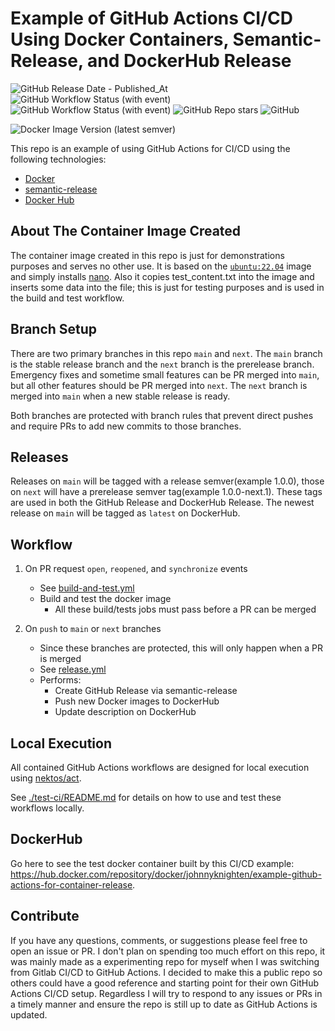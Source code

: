 # Example of GitHub Actions CI/CD Using Docker Containers, Semantic-Release, and DockerHub Release

![GitHub Release Date - Published_At](https://img.shields.io/github/release-date/johnny-knighten/example-github-actions-for-container-release?logo=github&link=https%3A%2F%2Fgithub.com%2FJohnny-Knighten%2Fexample-github-actions-for-container-release)
![GitHub Workflow Status (with event)](https://img.shields.io/github/actions/workflow/status/johnny-knighten/example-github-actions-for-container-release/build-and-test.yml?logo=github&label=build%20and%20test%20-%20status)
![GitHub Workflow Status (with event)](https://img.shields.io/github/actions/workflow/status/johnny-knighten/example-github-actions-for-container-release/release.yml?logo=github&label=release%20-%20status)
![GitHub Repo stars](https://img.shields.io/github/stars/johnny-knighten/example-github-actions-for-container-release?logo=github)
![GitHub](https://img.shields.io/github/license/Johnny-Knighten/example-github-actions-for-container-release?logo=github)

![Docker Image Version (latest semver)](https://img.shields.io/docker/v/johnnyknighten/example-github-actions-for-container-release?logo=docker&label=dockerhub%20-%20latest)

This repo is an example of using GitHub Actions for CI/CD using the following technologies:
* [Docker](https://www.docker.com/)
* [semantic-release](https://github.com/semantic-release/semantic-release)
* [Docker Hub](https://hub.docker.com/)

## About The Container Image Created

The container image created in this repo is just for demonstrations purposes and serves no other use. It is based on the [`ubuntu:22.04`](https://hub.docker.com/layers/library/ubuntu/22.04/images/sha256-ffa841e85005182836d91f7abd24ec081f3910716096955dcc1874b8017b96c9?context=explore) image and simply installs [nano](https://www.nano-editor.org/). Also it copies test_content.txt into the image and inserts some data into the file; this is just for testing purposes and is used in the build and test workflow.

## Branch Setup

There are two primary branches in this repo `main` and `next`. The `main` branch is the stable release branch and the `next` branch is the prerelease branch. Emergency fixes and sometime small features can be PR merged into `main`, but all other features should be PR merged into `next`. The `next` branch is merged into `main` when a new stable release is ready.

Both branches are protected with branch rules that prevent direct pushes and require PRs to add new commits to those branches. 

## Releases

Releases on `main` will be tagged with a release semver(example 1.0.0), those on `next` will have a prerelease semver tag(example 1.0.0-next.1). These tags are used in both the GitHub Release and DockerHub Release. The newest release on `main` will be tagged as `latest` on DockerHub.

## Workflow

1. On PR request `open`, `reopened`, and `synchronize` events
    * See [build-and-test.yml](./.github/workflows/build-and-test.yml)
    * Build and test the docker image
      * All these build/tests jobs must pass before a PR can be merged

2. On `push` to `main` or `next` branches
    * Since these branches are protected, this will only happen when a PR is merged
    * See [release.yml](./.github/workflows/release.yml)
    * Performs:
      * Create GitHub Release via semantic-release
      * Push new Docker images to DockerHub
      * Update description on DockerHub

## Local Execution

All contained GitHub Actions workflows are designed for local execution using [nektos/act](https://github.com/nektos/act).

See [./test-ci/README.md](./test-ci/README.md) for details on how to use and test these workflows locally.

## DockerHub

Go here to see the test docker container built by this CI/CD example: https://hub.docker.com/repository/docker/johnnyknighten/example-github-actions-for-container-release.

## Contribute

If you have any questions, comments, or suggestions please feel free to open an issue or PR. I don't plan on spending too much effort on this repo, it was mainly made as a experimenting repo for myself when I was switching from Gitlab CI/CD to GitHub Actions. I decided to make this a public repo so others could have a good reference and starting point for their own GitHub Actions CI/CD setup. Regardless I will try to respond to any issues or PRs in a timely manner and ensure the repo is still up to date as GitHub Actions is updated.
